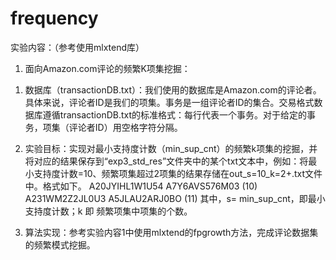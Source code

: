 # frequency
实验内容：（参考使用mlxtend库）
1.	面向Amazon.com评论的频繁K项集挖掘：
1)	数据库（transactionDB.txt）：我们使用的数据库是Amazon.com的评论者。具体来说，评论者ID是我们的项集。事务是一组评论者ID的集合。交易格式数据库遵循transactionDB.txt的标准格式：每行代表一个事务。对于给定的事务，项集（评论者ID）用空格字符分隔。
 
2)	实验目标：实现对最小支持度计数（min_sup_cnt）的频繁k项集的挖掘，并将对应的结果保存到“exp3_std_res”文件夹中的某个txt文本中，例如：将最小支持度计数=10、频繁项集超过2项集的结果存储在out_s=10_k=2+.txt文件中。格式如下。
A20JYIHL1W1U54 A7Y6AVS576M03 (10)
A231WM2Z2JL0U3 A5JLAU2ARJ0BO (11)
其中，s= min_sup_cnt，即最小支持度计数；k 即 频繁项集中项集的个数。
 
3)	算法实现：参考实验内容1中使用mlxtend的fpgrowth方法，完成评论数据集的频繁模式挖掘。

